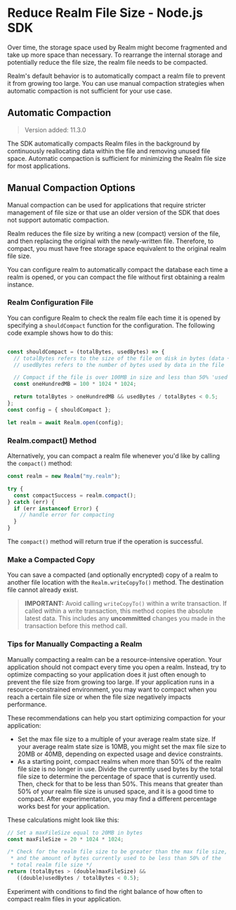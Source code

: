 # Reduce Realm File Size - Node.js SDK
Over time, the storage space used by Realm might become fragmented
and take up more space than necessary. To rearrange the internal storage and
potentially reduce the file size, the realm file needs to be compacted.

Realm's default behavior is to automatically compact a realm file
to prevent it from growing too large. You can use manual compaction strategies when
automatic compaction is not sufficient for your use case.

## Automatic Compaction
> Version added: 11.3.0

The SDK automatically compacts Realm files in the background by continuously reallocating data
within the file and removing unused file space. Automatic compaction is sufficient for minimizing the Realm file size
for most applications.

## Manual Compaction Options
Manual compaction can be used for applications that
require stricter management of file size or that use an older version
of the SDK that does not support automatic compaction.

Realm reduces the file size by writing a new (compact) version of the file, and
then replacing the original with the newly-written file. Therefore, to compact,
you must have free storage space equivalent to the original realm file size.

You can configure realm to automatically compact the database each time a
realm is opened, or you can compact the file without first obtaining a
realm instance.

### Realm Configuration File
You can configure Realm to check the realm file each time it is opened
by specifying a `shouldCompact` function
for the configuration. The following code example shows how to do this:

```javascript

const shouldCompact = (totalBytes, usedBytes) => {
  // totalBytes refers to the size of the file on disk in bytes (data + free space)
  // usedBytes refers to the number of bytes used by data in the file

  // Compact if the file is over 100MB in size and less than 50% 'used'
  const oneHundredMB = 100 * 1024 * 1024;

  return totalBytes > oneHundredMB && usedBytes / totalBytes < 0.5;
};
const config = { shouldCompact };

let realm = await Realm.open(config);

```

### Realm.compact() Method
Alternatively, you can compact a realm file whenever you'd like by calling
the `compact()` method:

```javascript
const realm = new Realm("my.realm");

try {
  const compactSuccess = realm.compact();
} catch (err) {
  if (err instanceof Error) {
    // handle error for compacting
  }
}

```

The `compact()` method will return true if the operation is successful.

### Make a Compacted Copy
You can save a compacted (and optionally encrypted) copy of a realm to another file location
with the `Realm.writeCopyTo()`
method. The destination file cannot already exist.

> **IMPORTANT:**
> Avoid calling `writeCopyTo()` within a write transaction. If called within a write transaction, this
method copies the absolute latest data. This includes any
**uncommitted** changes you made in the transaction before this
method call.
>

### Tips for Manually Compacting a Realm
Manually compacting a realm can be a resource-intensive operation.
Your application should not compact every time you open
a realm. Instead, try to optimize compacting so your application does
it just often enough to prevent the file size from growing too large.
If your application runs in a resource-constrained environment,
you may want to compact when you reach a certain file size or when the
file size negatively impacts performance.

These recommendations can help you start optimizing compaction for your
application:

- Set the max file size to a multiple of your average realm state
size. If your average realm state size is 10MB, you might set the max
file size to 20MB or 40MB, depending on expected usage and device
constraints.
- As a starting point, compact realms when more than 50% of the realm file
size is no longer in use. Divide the currently used bytes by the total
file size to determine the percentage of space that is currently used.
Then, check for that to be less than 50%. This means that greater than
50% of your realm file size is unused space, and it is a good time to
compact. After experimentation, you may find a different percentage
works best for your application.

These calculations might look like this:

```javascript
// Set a maxFileSize equal to 20MB in bytes
const maxFileSize = 20 * 1024 * 1024;

/* Check for the realm file size to be greater than the max file size,
 * and the amount of bytes currently used to be less than 50% of the
 * total realm file size */
return (totalBytes > (double)maxFileSize) &&
   ((double)usedBytes / totalBytes < 0.5);
```

Experiment with conditions to find the right balance of how often to
compact realm files in your application.
